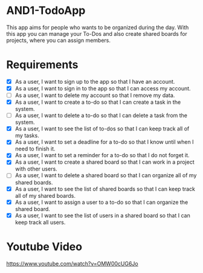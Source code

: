 # AND1-TodoApp

This app aims for people who wants to be organized during the day.
With this app you can manage your To-Dos and also create shared boards for projects, where you can assign members.

# Requirements
 - [x] As a user, I want to sign up to the app so that I have an account.
 - [x] As a user, I want to sign in to the app so that I can access my account.
 - [ ] As a user, I want to delete my account so that I remove my data.
 - [x] As a user, I want to create a to-do so that I can create a task in the system.
 - [ ] As a user, I want to delete a to-do so that I can delete a task from the system.
 - [x] As a user, I want to see the list of to-dos so that I can keep track all of my tasks.
 - [x] As a user, I want to set a deadline for a to-do so that I know until when I need to finish it.
 - [x] As a user, I want to set a reminder for a to-do so that I do not forget it.
 - [x] As a user, I want to create a shared board so that I can work in a project with other users.
 - [ ] As a user, I want to delete a shared board so that I can organize all of my shared boards.
 - [x] As a user, I want to see the list of shared boards so that I can keep track all of my shared boards.
 - [x] As a user, I want to assign a user to a to-do so that I can organize the shared board.
 - [x] As a user, I want to see the list of users in a shared board so that I can keep track all users.

# Youtube Video

https://www.youtube.com/watch?v=OMW00cUG6Jo
